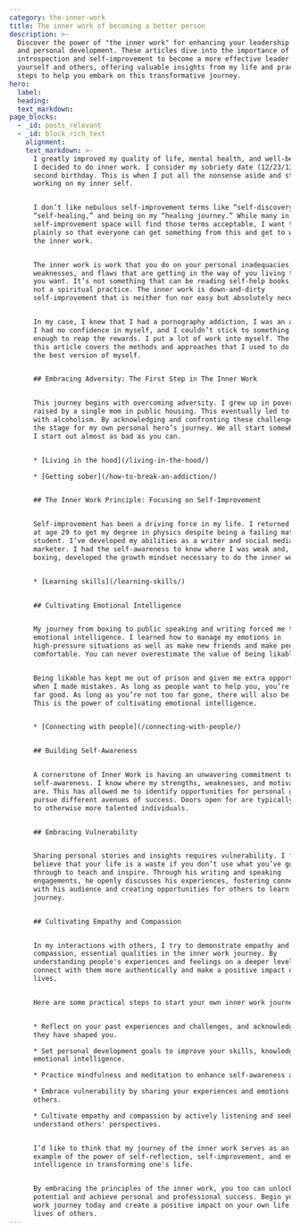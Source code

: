```yaml
---
category: the-inner-work
title: The inner work of becoming a better person
description: >-
  Discover the power of "the inner work" for enhancing your leadership skills
  and personal development. These articles dive into the importance of
  introspection and self-improvement to become a more effective leader of
  yourself and others, offering valuable insights from my life and practical
  steps to help you embark on this transformative journey.
hero:
  label:
  heading:
  text_markdown:
page_blocks:
  - _id: posts_relevant
  - _id: block_rich_text
    alignment:
    text_markdown: >-
      I greatly improved my quality of life, mental health, and well-being when
      I decided to do inner work. I consider my sobriety date (12/23/13) my
      second birthday. This is when I put all the nonsense aside and started
      working on my inner self.


      I don’t like nebulous self-improvement terms like “self-discovery,”
      “self-healing,” and being on my “healing journey.” While many in the
      self-improvement space will find those terms acceptable, I want to speak
      plainly so that everyone can get something from this and get to work on
      the inner work.


      The inner work is work that you do on your personal inadequacies,
      weaknesses, and flaws that are getting in the way of you living the life
      you want. It’s not something that can be reading self-help books, and it’s
      not a spiritual practice. The inner work is down-and-dirty
      self-improvement that is neither fun nor easy but absolutely necessary.


      In my case, I knew that I had a pornography addiction, I was an alcoholic,
      I had no confidence in myself, and I couldn’t stick to something long
      enough to reap the rewards. I put a lot of work into myself. The rest of
      this article covers the methods and approaches that I used to do to become
      the best version of myself.


      ## Embracing Adversity: The First Step in The Inner Work


      This journey begins with overcoming adversity. I grew up in poverty,
      raised by a single mom in public housing. This eventually led to a battle
      with alcoholism. By acknowledging and confronting these challenges, I set
      the stage for my own personal hero’s journey. We all start somewhere, and
      I start out almost as bad as you can.


      * [Living in the hood](/living-in-the-hood/)

      * [Getting sober](/how-to-break-an-addiction/)


      ## The Inner Work Principle: Focusing on Self-Improvement


      Self-improvement has been a driving force in my life. I returned to school
      at age 29 to get my degree in physics despite being a failing math
      student. I’ve developed my abilities as a writer and social media
      marketer. I had the self-awareness to know where I was weak and, thanks to
      boxing, developed the growth mindset necessary to do the inner work.


      * [Learning skills](/learning-skills/)


      ## Cultivating Emotional Intelligence


      My journey from boxing to public speaking and writing forced me to develop
      emotional intelligence. I learned how to manage my emotions in
      high-pressure situations as well as make new friends and make people feel
      comfortable. You can never overestimate the value of being likable.


      Being likable has kept me out of prison and given me extra opportunities
      when I made mistakes. As long as people want to help you, you’re never too
      far good. As long as you’re not too far gone, there will also be a chance.
      This is the power of cultivating emotional intelligence.


      * [Connecting with people](/connecting-with-people/)


      ## Building Self-Awareness


      A cornerstone of Inner Work is having an unwavering commitment to
      self-awareness. I know where my strengths, weaknesses, and motivations
      are. This has allowed me to identify opportunities for personal growth and
      pursue different avenues of success. Doors open for are typically closed
      to otherwise more talented individuals.


      ## Embracing Vulnerability


      Sharing personal stories and insights requires vulnerability. I firmly
      believe that your life is a waste if you don’t use what you’ve gone
      through to teach and inspire. Through his writing and speaking
      engagements, he openly discusses his experiences, fostering connections
      with his audience and creating opportunities for others to learn from his
      journey.


      ## Cultivating Empathy and Compassion


      In my interactions with others, I try to demonstrate empathy and
      compassion, essential qualities in the inner work journey. By
      understanding people's experiences and feelings on a deeper level, I can
      connect with them more authentically and make a positive impact on their
      lives.


      Here are some practical steps to start your own inner work journey:


      * Reflect on your past experiences and challenges, and acknowledge how
      they have shaped you.

      * Set personal development goals to improve your skills, knowledge, or
      emotional intelligence.

      * Practice mindfulness and meditation to enhance self-awareness and focus.

      * Embrace vulnerability by sharing your experiences and emotions with
      others.

      * Cultivate empathy and compassion by actively listening and seeking to
      understand others' perspectives.


      I’d like to think that my journey of the inner work serves as an inspiring
      example of the power of self-reflection, self-improvement, and emotional
      intelligence in transforming one's life.


      By embracing the principles of the inner work, you too can unlock your
      potential and achieve personal and professional success. Begin your inner
      work journey today and create a positive impact on your own life and the
      lives of others.
---
```

